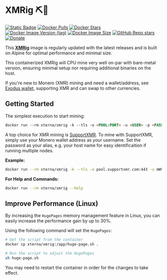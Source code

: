 # XMRig ⛏️🐳

[![Static Badge](https://img.shields.io/badge/GitHub-blue?style=flat&logo=github)](https://github.com/XternA/xmrig)
[![Docker Pulls](https://img.shields.io/docker/pulls/xterna/xmrig?logo=docker&label=Docker%20Pulls)](https://hub.docker.com/r/xterna/xmrig)
[![Docker Stars](https://img.shields.io/docker/stars/xterna/xmrig?logo=docker&label=Docker%20Stars)](https://hub.docker.com/r/xterna/xmrig)
[![Docker Image Version (tag)](https://img.shields.io/docker/v/xterna/xmrig?style=flat&logo=docker&label=Version)](https://hub.docker.com/r/xterna/xmrig/tags)
[![Docker Image Size](https://img.shields.io/docker/image-size/xterna/xmrig?logo=docker&label=Image%20Size&color=red)](https://hub.docker.com/r/xterna/xmrig/tags)
[![GitHub Repo stars](https://img.shields.io/github/stars/XternA/xmrig?style=flat&logo=github&label=Stars&color=orange)](https://github.com/XternA/xmrig)
[![Donate](https://img.shields.io/badge/Donate-PayPal-blue.svg?style=flat&logo=paypal)](https://www.paypal.com/donate/?hosted_button_id=32DCQ65QM5FNE)

This [**XMRig**](https://hub.docker.com/r/xterna/xmrig) image is regularly updated with the latest releases and is built on Alpine for optimal performance and minimal size.

This containerized XMRig will CPU mine very well on-par with bare-metal version, ensuring minimal setup nor requiring additional binaries on the host.

If you're new to Monero (XMR) mining and need a wallet/address, see [Exodus wallet](https://www.exodus.com/download/), supporting XMR and can swap to other currencies.

## Getting Started

The simplest execution to start mining:

```markdown
docker run --rm xterna/xmrig -k --tls -o <POOL:PORT> -u <USER> -p <PASSWORD>
```

A top choice for XMR mining is [SupportXMR](https://supportxmr.com/). To mine with SupportXMR, simply use your Monero wallet address as your username. Set the password as your alias, e.g. your host name for easy identificaition if running multiple nodes.

**Example:**

```sh
docker run --rm xterna/xmrig -k --tls -o pool.supportxmr.com:443 -u mW9G4TzVdEU5RX3KZp7A8fYRoZ1xg9BJnYH2iUeLkQvMdFwz8i6X6zRp5lSUjc -p Node-1
```

**For Help and Commands:**
```sh
docker run --rm xterna/xmrig --help
```

## Improve Performance (Linux)
By increasing the `HugePages` memory management feature in Linux, you can easily increase the performance gain by up to 30%.

Using the following command will set the `HugePages`:

```sh
# Get the script from the container
docker cp xterna/xmrig:/app/huge-page.sh .

# Run the script to adjust the HugePages
sh huge-page.sh
```

You may need to restart the container in order for the changes to take effect.